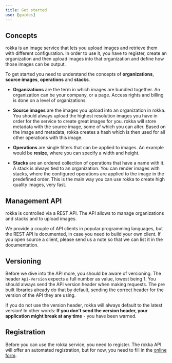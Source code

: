 ```yaml
---
title: Get started
use: [guides]
---
```


## Concepts

rokka is an image service that lets you upload images and retrieve them with different configuration. In order to use it, you have to register, create an organization and then upload images into that organization and define how those images can be output.

To get started you need to understand the concepts of __organizations__, __source images__, __operations__ and __stacks__.

- __Organizations__ are the term in which images are bundled together. An organization can be your company, or a page. Access rights and billing is done on a level of organizations.

- __Source images__ are the images you upload into an organization in rokka. You should always upload the highest resolution images you have in order for the service to create great images for you. rokka will store metadata with the source image, some of which you can alter. Based on the image and metadata, rokka creates a hash which is then used for all other operations with this image.

- __Operations__ are single filters that can be applied to images. An example would be __resize__, where you can specify a width and height.

- __Stacks__ are an ordered collection of operations that have a name with it. A stack is always tied to an organization. You can render images with stacks, where the configured operations are applied to the image in the predefined order. This is the main way you can use rokka to create high quality images, very fast.

## Management API

rokka is controlled via a REST API. The API allows to manage organizations and stacks and to upload images.

We provide a couple of API clients in popular programming languages, but the REST API is documented, in case you need to build your own client. If you open source a client, please send us a note so that we can list it in the documentation.

## Versioning

Before we dive into the API more, you should be aware of versioning. The header `Api-Version` expects a full number as value, lowest being 1. You should always send the API version header when making requests. The pre built libraries already do that by default, sending the correct header for the version of the API they are using.

If you do not use the version header, rokka will always default to the latest version! In other words: __If you don't send the version header, your application might break at any time__ - you have been warned.

## Registration

Before you can use the rokka service, you need to register. The rokka API will offer an automated registration, but for now, you need to fill in the <a href="/signup">online form</a>.

<!---
To do so, you need only supply an email address. This call will register you at the service:

```bash
curl -H 'Content-Type: application/json' -X POST 'https://api.rokka.io/users' -d '[
    {
        "email": "my@email.com"
    }
]'
```
```php
$client = \Rokka\Client\Factory::getUserClient();

$user = $client->createUser('my@email.com');

var_dump($user); // print out important user data
```

The response will be a json object with key and secret in them. In addition they will be mailed to you, just to be sure. Keep them safe, you will need them for the next steps.
--->
